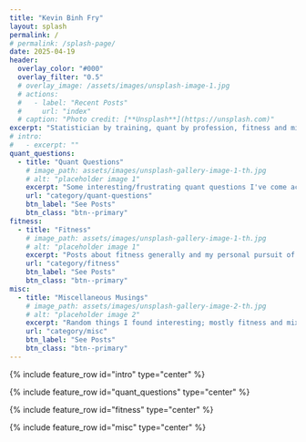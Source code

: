 ```yaml
---
title: "Kevin Binh Fry"
layout: splash
permalink: /
# permalink: /splash-page/
date: 2025-04-19
header:
  overlay_color: "#000"
  overlay_filter: "0.5"
  # overlay_image: /assets/images/unsplash-image-1.jpg
  # actions:
  #   - label: "Recent Posts"
  #     url: "index"
  # caption: "Photo credit: [**Unsplash**](https://unsplash.com)"
excerpt: "Statistician by training, quant by profession, fitness and mixology enthusiast. Writing about whatever interests me at the moment."
# intro: 
#   - excerpt: ""
quant_questions:
  - title: "Quant Questions"
    # image_path: assets/images/unsplash-gallery-image-1-th.jpg
    # alt: "placeholder image 1"
    excerpt: "Some interesting/frustrating quant questions I've come across one way or another."
    url: "category/quant-questions"
    btn_label: "See Posts"
    btn_class: "btn--primary"
fitness:
  - title: "Fitness"
    # image_path: assets/images/unsplash-gallery-image-1-th.jpg
    # alt: "placeholder image 1"
    excerpt: "Posts about fitness generally and my personal pursuit of it."
    url: "category/fitness"
    btn_label: "See Posts"
    btn_class: "btn--primary"
misc:
  - title: "Miscellaneous Musings"
    # image_path: assets/images/unsplash-gallery-image-2-th.jpg
    # alt: "placeholder image 2"
    excerpt: "Random things I found interesting; mostly fitness and mixology."
    url: "category/misc"
    btn_label: "See Posts"
    btn_class: "btn--primary"
---
```


{% include feature_row id="intro" type="center" %}

{% include feature_row  id="quant_questions" type="center" %}

{% include feature_row  id="fitness" type="center" %}

{% include feature_row  id="misc" type="center" %}